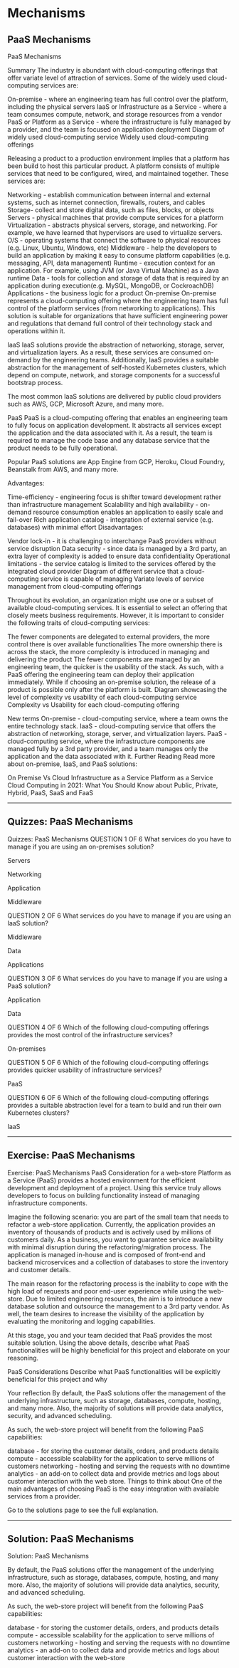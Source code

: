 # Mechanisms

## PaaS Mechanisms

PaaS Mechanisms

Summary
The industry is abundant with cloud-computing offerings that offer variate level of attraction of services. Some of the widely used cloud-computing services are:

On-premise - where an engineering team has full control over the platform, including the physical servers
IaaS or Infrastructure as a Service - where a team consumes compute, network, and storage resources from a vendor
PaaS or Platform as a Service - where the infrastructure is fully managed by a provider, and the team is focused on application deployment
Diagram of widely used cloud-computing service
Widely used cloud-computing offerings

Releasing a product to a production environment implies that a platform has been build to host this particular product. A platform consists of multiple services that need to be configured, wired, and maintained together. These services are:

Networking - establish communication between internal and external systems, such as internet connection, firewalls, routers, and cables
Storage- collect and store digital data, such as files, blocks, or objects
Servers - physical machines that provide compute services for a platform
Virtualization - abstracts physical servers, storage, and networking. For example, we have learned that hypervisors are used to virtualize servers.
O/S - operating systems that connect the software to physical resources (e.g. Linux, Ubuntu, Windows, etc)
Middleware - help the developers to build an application by making it easy to consume platform capabilities (e.g. messaging, API, data management)
Runtime - execution context for an application. For example, using JVM (or Java Virtual Machine) as a Java runtime
Data - tools for collection and storage of data that is required by an application during execution(e.g. MySQL, MongoDB, or CockroachDB)
Applications - the business logic for a product
On-premise
On-premise represents a cloud-computing offering where the engineering team has full control of the platform services (from networking to applications). This solution is suitable for organizations that have sufficient engineering power and regulations that demand full control of their technology stack and operations within it.

IaaS
IaaS solutions provide the abstraction of networking, storage, server, and virtualization layers. As a result, these services are consumed on-demand by the engineering teams. Additionally, IaaS provides a suitable abstraction for the management of self-hosted Kubernetes clusters, which depend on compute, network, and storage components for a successful bootstrap process.

The most common IaaS solutions are delivered by public cloud providers such as AWS, GCP, Microsoft Azure, and many more.

PaaS
PaaS is a cloud-computing offering that enables an engineering team to fully focus on application development. It abstracts all services except the application and the data associated with it. As a result, the team is required to manage the code base and any database service that the product needs to be fully operational.

Popular PaaS solutions are App Engine from GCP, Heroku, Cloud Foundry, Beanstalk from AWS, and many more.

Advantages:

Time-efficiency - engineering focus is shifter toward development rather than infrastructure management
Scalability and high availability - on-demand resource consumption enables an application to easily scale and fail-over
Rich application catalog - integration of external service (e.g. databases) with minimal effort
Disadvantages:

Vendor lock-in - it is challenging to interchange PaaS providers without service disruption
Data security - since data is managed by a 3rd party, an extra layer of complexity is added to ensure data confidentiality
Operational limitations - the service catalog is limited to the services offered by the integrated cloud provider
Diagram of different service that a cloud-computing service is capable of managing
Variate levels of service management from cloud-computing offerings

Throughout its evolution, an organization might use one or a subset of available cloud-computing services. It is essential to select an offering that closely meets business requirements. However, it is important to consider the following traits of cloud-computing services:

The fewer components are delegated to external providers, the more control there is over available functionalities
The more ownership there is across the stack, the more complexity is introduced in managing and delivering the product
The fewer components are managed by an engineering team, the quicker is the usability of the stack. As such, with a PaaS offering the engineering team can deploy their application immediately. While if choosing an on-premise solution, the release of a product is possible only after the platform is built.
Diagram showcasing the level of complexity vs usability of each cloud-computing service
Complexity vs Usability for each cloud-computing offering

New terms
On-premise - cloud-computing service, where a team owns the entire technology stack.
IaaS - cloud-computing service that offers the abstraction of networking, storage, server, and virtualization layers.
PaaS - cloud-computing service, where the infrastructure components are managed fully by a 3rd party provider, and a team manages only the application and the data associated with it.
Further Reading
Read more about on-premise, IaaS, and PaaS solutions:

On Premise Vs Cloud
Infrastructure as a Service
Platform as a Service
Cloud Computing in 2021: What You Should Know about Public, Private, Hybrid, PaaS, SaaS and FaaS

---

## Quizzes: PaaS Mechanisms

Quizzes: PaaS Mechanisms
QUESTION 1 OF 6
What services do you have to manage if you are using an on-premises solution?

Servers

Networking

Application

Middleware

QUESTION 2 OF 6
What services do you have to manage if you are using an IaaS solution?

Middleware

Data

Applications

QUESTION 3 OF 6
What services do you have to manage if you are using a PaaS solution?

Application

Data

QUESTION 4 OF 6
Which of the following cloud-computing offerings provides the most control of the infrastructure services?

On-premises

QUESTION 5 OF 6
Which of the following cloud-computing offerings provides quicker usability of infrastructure services?

PaaS

QUESTION 6 OF 6
Which of the following cloud-computing offerings provides a suitable abstraction level for a team to build and run their own Kubernetes clusters?

IaaS

---

## Exercise: PaaS Mechanisms

Exercise: PaaS Mechanisms
PaaS Consideration for a web-store
Platform as a Service (PaaS) provides a hosted environment for the efficient development and deployment of a project. Using this service truly allows developers to focus on building functionality instead of managing infrastructure components.

Imagine the following scenario: you are part of the small team that needs to refactor a web-store application. Currently, the application provides an inventory of thousands of products and is actively used by millions of customers daily. As a business, you want to guarantee service availability with minimal disruption during the refactoring/migration process. The application is managed in-house and is composed of front-end and backend microservices and a collection of databases to store the inventory and customer details.

The main reason for the refactoring process is the inability to cope with the high load of requests and poor end-user experience while using the web-store. Due to limited engineering resources, the aim is to introduce a new database solution and outsource the management to a 3rd party vendor. As well, the team desires to increase the visibility of the application by evaluating the monitoring and logging capabilities.

At this stage, you and your team decided that PaaS provides the most suitable solution. Using the above details, describe what PaaS functionalities will be highly beneficial for this project and elaborate on your reasoning.

PaaS Considerations
Describe what PaaS functionalities will be explicitly beneficial for this project and why

Your reflection
By default, the PaaS solutions offer the management of the underlying infrastructure, such as storage, databases, compute, hosting, and many more. Also, the majority of solutions will provide data analytics, security, and advanced scheduling.

As such, the web-store project will benefit from the following PaaS capabilities:

database - for storing the customer details, orders, and products details
compute - accessible scalability for the application to serve millions of customers
networking - hosting and serving the requests with no downtime
analytics - an add-on to collect data and provide metrics and logs about customer interaction with the web store.
Things to think about
One of the main advantages of choosing PaaS is the easy integration with available services from a provider.

Go to the solutions page to see the full explanation.

---

## Solution: PaaS Mechanisms

Solution: PaaS Mechanisms

By default, the PaaS solutions offer the management of the underlying infrastructure, such as storage, databases, compute, hosting, and many more. Also, the majority of solutions will provide data analytics, security, and advanced scheduling.

As such, the web-store project will benefit from the following PaaS capabilities:

database - for storing the customer details, orders, and products details
compute - accessible scalability for the application to serve millions of customers
networking - hosting and serving the requests with no downtime
analytics - an add-on to collect data and provide metrics and logs about customer interaction with the web-store

